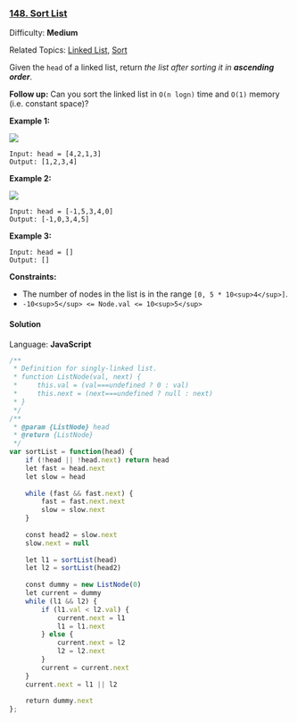 ### [148\. Sort List](https://leetcode.com/problems/sort-list/)

Difficulty: **Medium**  

Related Topics: [Linked List](https://leetcode.com/tag/linked-list/), [Sort](https://leetcode.com/tag/sort/)


Given the `head` of a linked list, return _the list after sorting it in **ascending order**_.

**Follow up:** Can you sort the linked list in `O(n logn)` time and `O(1)` memory (i.e. constant space)?

**Example 1:**

![](https://assets.leetcode.com/uploads/2020/09/14/sort_list_1.jpg)

```
Input: head = [4,2,1,3]
Output: [1,2,3,4]
```

**Example 2:**

![](https://assets.leetcode.com/uploads/2020/09/14/sort_list_2.jpg)

```
Input: head = [-1,5,3,4,0]
Output: [-1,0,3,4,5]
```

**Example 3:**

```
Input: head = []
Output: []
```

**Constraints:**

*   The number of nodes in the list is in the range `[0, 5 * 10<sup>4</sup>]`.
*   `-10<sup>5</sup> <= Node.val <= 10<sup>5</sup>`


#### Solution

Language: **JavaScript**

```javascript
/**
 * Definition for singly-linked list.
 * function ListNode(val, next) {
 *     this.val = (val===undefined ? 0 : val)
 *     this.next = (next===undefined ? null : next)
 * }
 */
/**
 * @param {ListNode} head
 * @return {ListNode}
 */
var sortList = function(head) {
    if (!head || !head.next) return head
    let fast = head.next
    let slow = head
    
    while (fast && fast.next) {
        fast = fast.next.next
        slow = slow.next
    }
    
    const head2 = slow.next
    slow.next = null
    
    let l1 = sortList(head)
    let l2 = sortList(head2)
    
    const dummy = new ListNode(0)
    let current = dummy
    while (l1 && l2) {
        if (l1.val < l2.val) {
            current.next = l1
            l1 = l1.next
        } else {
            current.next = l2
            l2 = l2.next
        }
        current = current.next
    }
    current.next = l1 || l2
    
    return dummy.next
};
```